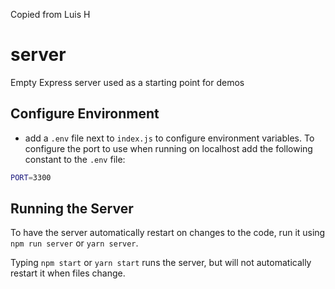 Copied from Luis H

# server

Empty Express server used as a starting point for demos

## Configure Environment

- add a `.env` file next to `index.js` to configure environment variables. To configure the port to use when running on localhost add the following constant to the `.env` file:

```bash
PORT=3300
```

## Running the Server

To have the server automatically restart on changes to the code, run it using `npm run server` or `yarn server`.

Typing `npm start` or `yarn start` runs the server, but will not automatically restart it when files change.
